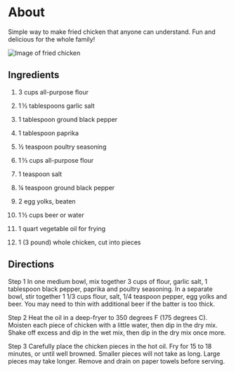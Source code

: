 # About
Simple way to make fried chicken that anyone can understand. Fun and delicious for the whole family!

![Image of fried chicken](friedchicken.jpeg)


## Ingredients
1. 3 cups all-purpose flour

2. 1 ½ tablespoons garlic salt

3. 1 tablespoon ground black pepper

4. 1 tablespoon paprika

5. ½ teaspoon poultry seasoning

6. 1 ⅓ cups all-purpose flour

7. 1 teaspoon salt

8. ¼ teaspoon ground black pepper

9. 2 egg yolks, beaten

10. 1 ½ cups beer or water

11. 1 quart vegetable oil for frying

12. 1 (3 pound) whole chicken, cut into pieces


## Directions
Step 1
In one medium bowl, mix together 3 cups of flour, garlic salt, 1 tablespoon black pepper, paprika and poultry seasoning. In a separate bowl, stir together 1 1/3 cups flour, salt, 1/4 teaspoon pepper, egg yolks and beer. You may need to thin with additional beer if the batter is too thick.

Step 2
Heat the oil in a deep-fryer to 350 degrees F (175 degrees C). Moisten each piece of chicken with a little water, then dip in the dry mix. Shake off excess and dip in the wet mix, then dip in the dry mix once more.

Step 3
Carefully place the chicken pieces in the hot oil. Fry for 15 to 18 minutes, or until well browned. Smaller pieces will not take as long. Large pieces may take longer. Remove and drain on paper towels before serving.
